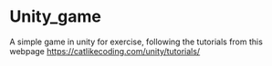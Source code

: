 # Unity_game
A simple game in unity for exercise, following the tutorials from this webpage https://catlikecoding.com/unity/tutorials/
